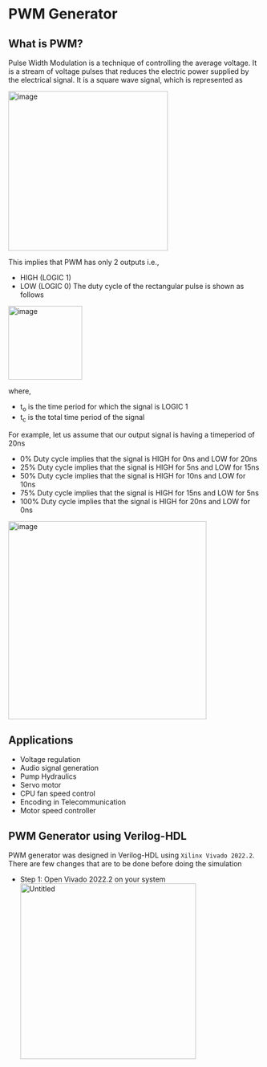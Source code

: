 # PWM Generator
## What is PWM?
Pulse Width Modulation is a technique of controlling the average voltage. It is a stream of voltage pulses that reduces the electric power supplied by the electrical signal. It is a square wave signal, which is represented as

<picture> <img width="318" alt="image" src="https://github.com/Gurusatwik/PWM-Generator/assets/113631826/a2c1c02f-ba71-44c8-aacd-cfa70b39a7bf">

This implies that PWM has only 2 outputs i.e.,
- HIGH (LOGIC 1)
- LOW (LOGIC 0)
The duty cycle of the rectangular pulse is shown as follows

<picture> <img width="147" alt="image" src="https://github.com/Gurusatwik/PWM-Generator/assets/113631826/23dc928f-69db-4969-8034-d0386e258d60">

where,
- t<sub>o</sub> is the time period for which the signal is LOGIC 1
- t<sub>c</sub> is the total time period of the signal

For example, let us assume that our output signal is having a timeperiod of 20ns
- 0% Duty cycle implies that the signal is HIGH for 0ns and LOW for 20ns
- 25% Duty cycle implies that the signal is HIGH for 5ns and LOW for 15ns
- 50% Duty cycle implies that the signal is HIGH for 10ns and LOW for 10ns
- 75% Duty cycle implies that the signal is HIGH for 15ns and LOW for 5ns
- 100% Duty cycle implies that the signal is HIGH for 20ns and LOW for 0ns

<picture> <img width="395" alt="image" src="https://github.com/Gurusatwik/PWM-Generator/assets/113631826/c34db129-52d8-45d6-84ef-3c7c9a838465">

## Applications
- Voltage regulation
- Audio signal generation
- Pump Hydraulics
- Servo motor
- CPU fan speed control
- Encoding in Telecommunication
- Motor speed controller

## PWM Generator using Verilog-HDL
PWM generator was designed in Verilog-HDL using `Xilinx Vivado 2022.2`. There are few changes that are to be done before doing the simulation
- Step 1: Open Vivado 2022.2 on your system
  <picture> <img width="350" alt="Untitled" src="https://github.com/Gurusatwik/PWM-Generator/assets/113631826/6a1cbdcf-ec15-4bfd-8084-ca52982af4c6">


